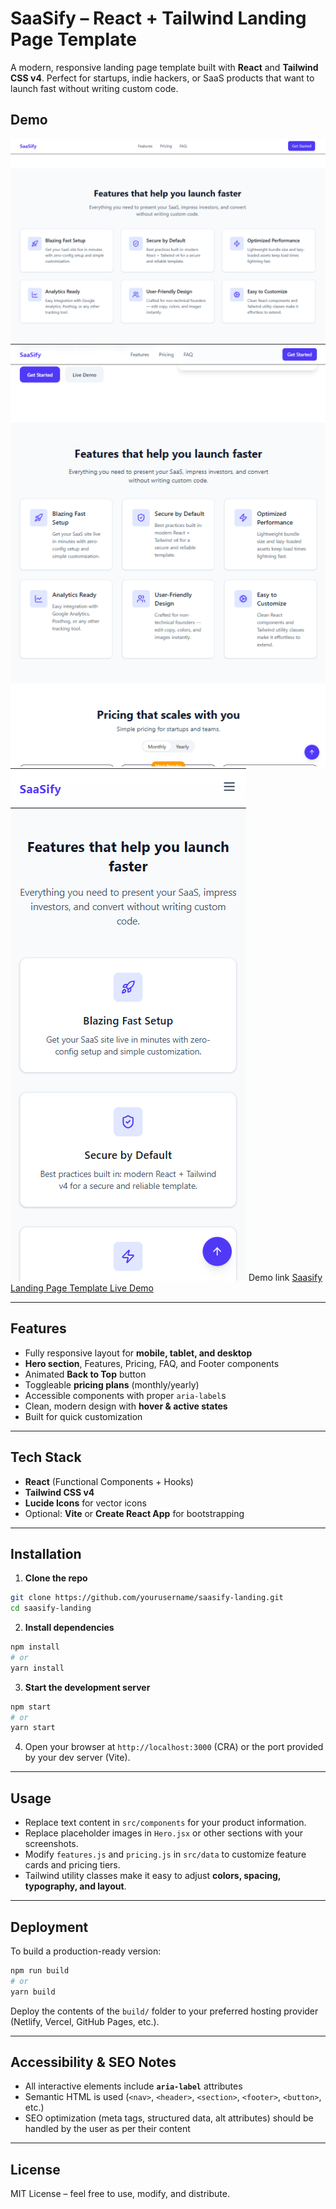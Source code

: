 # SaaSify – React + Tailwind Landing Page Template

A modern, responsive landing page template built with **React** and **Tailwind CSS v4**. Perfect for startups, indie hackers, or SaaS products that want to launch fast without writing custom code.

## Demo

![Desktop Screenshot](./demo/Desktop_Screenshot.png)
![Tablet Screenshot](./demo/Tablet_Screenshot.png)
![Mobile Screenshot](./demo/Mobile_Screenshot.png)
Demo link [Saasify Landing Page Template Live Demo](https://saasify-lp.netlify.app/)

---

## Features

* Fully responsive layout for **mobile, tablet, and desktop**
* **Hero section**, Features, Pricing, FAQ, and Footer components
* Animated **Back to Top** button
* Toggleable **pricing plans** (monthly/yearly)
* Accessible components with proper `aria-label`s
* Clean, modern design with **hover & active states**
* Built for quick customization

---

## Tech Stack

* **React** (Functional Components + Hooks)
* **Tailwind CSS v4**
* **Lucide Icons** for vector icons
* Optional: **Vite** or **Create React App** for bootstrapping

---

## Installation

1. **Clone the repo**

```bash
git clone https://github.com/yourusername/saasify-landing.git
cd saasify-landing
```

2. **Install dependencies**

```bash
npm install
# or
yarn install
```

3. **Start the development server**

```bash
npm start
# or
yarn start
```

4. Open your browser at `http://localhost:3000` (CRA) or the port provided by your dev server (Vite).

---

## Usage

* Replace text content in `src/components` for your product information.
* Replace placeholder images in `Hero.jsx` or other sections with your screenshots.
* Modify `features.js` and `pricing.js` in `src/data` to customize feature cards and pricing tiers.
* Tailwind utility classes make it easy to adjust **colors, spacing, typography, and layout**.

---

## Deployment

To build a production-ready version:

```bash
npm run build
# or
yarn build
```

Deploy the contents of the `build/` folder to your preferred hosting provider (Netlify, Vercel, GitHub Pages, etc.).

---

## Accessibility & SEO Notes

* All interactive elements include **`aria-label`** attributes
* Semantic HTML is used (`<nav>`, `<header>`, `<section>`, `<footer>`, `<button>`, etc.)
* SEO optimization (meta tags, structured data, alt attributes) should be handled by the user as per their content

---

## License

MIT License – feel free to use, modify, and distribute.